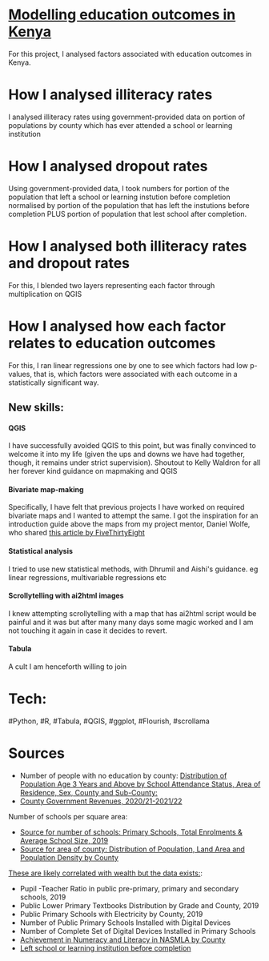 # [Modelling education outcomes in Kenya](https://ivynyayieka.github.io/education_outcomes/)
For this project, I analysed factors associated with education outcomes in Kenya. 

# How I analysed illiteracy rates

I analysed illiteracy rates using government-provided data on portion of populations by county which has ever attended a school or learning institution

# How I analysed dropout rates

Using government-provided data, I took numbers for portion of the population that left a school or learning instution before completion normalised by portion of the population that has left the instutions before completion PLUS portion of population that lest school after completion. 

# How I analysed both illiteracy rates and dropout rates

For this, I blended two layers representing each factor through multiplication on QGIS

# How I analysed how each factor relates to education outcomes

For this, I ran linear regressions one by one to see which factors had low p-values, that is, which factors were associated with each outcome in a statistically significant way.

## New skills:

#### QGIS
I have successfully avoided QGIS to this point, but was finally convinced to welcome it into my life (given the ups and downs we have had together, though, it remains under strict supervision). 
Shoutout to Kelly Waldron for all her forever kind guidance on mapmaking and QGIS

#### Bivariate map-making
Specifically, I have felt that previous projects I have worked on required bivariate maps and I wanted to attempt the same. 
I got the inspiration for an introduction guide above the maps from my project mentor, Daniel Wolfe, who shared [this article by FiveThirtyEight](https://projects.fivethirtyeight.com/abortion-driving-distance/)

#### Statistical analysis
I tried to use new statistical methods, with Dhrumil and Aishi's guidance. eg linear regressions, multivariable regressions etc

#### Scrollytelling with ai2html images
I knew attempting scrollytelling with a map that has ai2html script would be painful and it was but after many many days some magic worked and I am not touching it again in case it decides to revert.

#### Tabula
A cult I am henceforth willing to join

# Tech:
#Python, #R, #Tabula, #QGIS, #ggplot, #Flourish, #scrollama

# Sources
* Number of people with no education by county: 
[Distribution of Population Age 3 Years and Above by School Attendance Status, Area of Residence, Sex, County and Sub-County:](https://s3-eu-west-1.amazonaws.com/s3.sourceafrica.net/documents/119795/VOLUME-IV-KPHC-2019.pdf)<br/>
* [County Government Revenues, 2020/21-2021/22](https://www.knbs.or.ke/wp-content/uploads/2022/05/2022-Economic-Survey1.pdf)<br/>

Number of schools per square area:<br/>
* [Source for number of schools: Primary Schools, Total Enrolments & Average School Size, 2019](https://africacheck.org/sites/default/files/Kenya-Basic-Education-Statistical-Booklet-2019.pdf)<br/>
* [Source for area of county: Distribution of Population, Land Area and Population Density by County](https://www.knbs.or.ke/2019-kenya-population-and-housing-census-results/) <br/>

[These are likely correlated with wealth but the data exists:](https://africacheck.org/sites/default/files/Kenya-Basic-Education-Statistical-Booklet-2019.pdf):<br/>
* Pupil -Teacher Ratio in public pre-primary, primary and secondary schools, 2019<br/>
* Public Lower Primary Textbooks Distribution by Grade and County, 2019<br/>
* Public Primary Schools with Electricity by County, 2019<br/>
* Number of Public Primary Schools Installed with Digital Devices<br/>
* Number of Complete Set of Digital Devices Installed in Primary Schools<br/>
* [Achievement in Numeracy and Literacy in NASMLA by County](https://africacheck.org/sites/default/files/Kenya-Basic-Education-Statistical-Booklet-2019.pdf)<br/>
* [Left school or learning institution before completion](https://s3-eu-west-1.amazonaws.com/s3.sourceafrica.net/documents/119795/VOLUME-IV-KPHC-2019.pdf)<br/>





